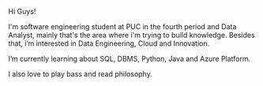 Hi Guys!

  I'm software engineering student at PUC in the fourth period and Data Analyst, mainly that's the area where i'm trying to build knowledge.
  Besides that, i’m interested in Data Engineering, Cloud and Innovation.
  
  I’m currently learning about SQL, DBMS, Python, Java and Azure Platform.
  
  I also love to play bass and read philosophy.


